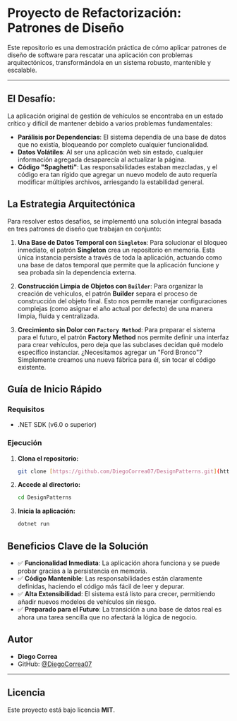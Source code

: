 # Proyecto de Refactorización: Patrones de Diseño

Este repositorio es una demostración práctica de cómo aplicar patrones de diseño de software para rescatar una aplicación con problemas arquitectónicos, transformándola en un sistema robusto, mantenible y escalable.

---

## El Desafío: 

La aplicación original de gestión de vehículos se encontraba en un estado crítico y difícil de mantener debido a varios problemas fundamentales:

* **Parálisis por Dependencias**: El sistema dependía de una base de datos que no existía, bloqueando por completo cualquier funcionalidad.
* **Datos Volátiles**: Al ser una aplicación web sin estado, cualquier información agregada desaparecía al actualizar la página.
* **Código "Spaghetti"**: Las responsabilidades estaban mezcladas, y el código era tan rígido que agregar un nuevo modelo de auto requería modificar múltiples archivos, arriesgando la estabilidad general.

## La Estrategia Arquitectónica

Para resolver estos desafíos, se implementó una solución integral basada en tres patrones de diseño que trabajan en conjunto:

1.  **Una Base de Datos Temporal con `Singleton`**: Para solucionar el bloqueo inmediato, el patrón **Singleton** crea un repositorio en memoria. Esta única instancia persiste a través de toda la aplicación, actuando como una base de datos temporal que permite que la aplicación funcione y sea probada sin la dependencia externa.

2.  **Construcción Limpia de Objetos con `Builder`**: Para organizar la creación de vehículos, el patrón **Builder** separa el proceso de construcción del objeto final. Esto nos permite manejar configuraciones complejas (como asignar el año actual por defecto) de una manera limpia, fluida y centralizada.

3.  **Crecimiento sin Dolor con `Factory Method`**: Para preparar el sistema para el futuro, el patrón **Factory Method** nos permite definir una interfaz para crear vehículos, pero deja que las subclases decidan qué modelo específico instanciar. ¿Necesitamos agregar un "Ford Bronco"? Simplemente creamos una nueva fábrica para él, sin tocar el código existente.


## Guía de Inicio Rápido

### Requisitos
* .NET SDK (v6.0 o superior)

### Ejecución
1.  **Clona el repositorio:**
    ```sh
    git clone [https://github.com/DiegoCorrea07/DesignPatterns.git](https://github.com/DiegoCorrea07/DesignPatterns.git)
    ```
2.  **Accede al directorio:**
    ```sh
    cd DesignPatterns
    ```
3.  **Inicia la aplicación:**
    ```sh
    dotnet run
    ```

## Beneficios Clave de la Solución

* ✅ **Funcionalidad Inmediata**: La aplicación ahora funciona y se puede probar gracias a la persistencia en memoria.
* ✅ **Código Mantenible**: Las responsabilidades están claramente definidas, haciendo el código más fácil de leer y depurar.
* ✅ **Alta Extensibilidad**: El sistema está listo para crecer, permitiendo añadir nuevos modelos de vehículos sin riesgo.
* ✅ **Preparado para el Futuro**: La transición a una base de datos real es ahora una tarea sencilla que no afectará la lógica de negocio.

## Autor

- **Diego Correa**
- GitHub: [@DiegoCorrea07](https://github.com/DiegoCorrea07)

---

## Licencia

Este proyecto está bajo licencia **MIT**.

